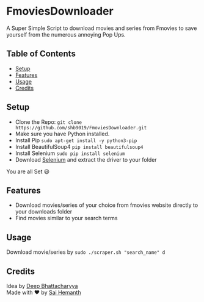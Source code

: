 # FmoviesDownloader 
A Super Simple Script to download movies and series from Fmovies to save yourself from the numerous annoying Pop Ups.

## Table of Contents

- [Setup](https://github.com/shb9019/FmoviesDownloader#setup)
- [Features](https://github.com/shb9019/FmoviesDownloader#features)
- [Usage](https://github.com/shb9019/FmoviesDownloader#usage)
- [Credits](https://github.com/shb9019/FmoviesDownloader#credits)

## Setup

- Clone the Repo: `git clone https://github.com/shb9019/FmoviesDownloader.git`
- Make sure you have Python installed.
- Install Pip `sudo apt-get install -y python3-pip`
- Install BeautifulSoup4 `pip install beautifulsoup4`
- Install Selenium `sudo pip install selenium`
- Download [Selenium](https://github.com/mozilla/geckodriver/releases) and extract the driver to your folder

You are all Set :smiley:

## Features

- Download movies/series of your choice from fmovies website directly to your downloads folder
- Find movies similar to your search terms

## Usage

Download movie/series by
`sudo ./scraper.sh "search_name" d`

## Credits

Idea by [Deep Bhattacharyya](https://github.com/coderick14) <br />
Made with :heart: by [Sai Hemanth](https://github.com/shb9019)
